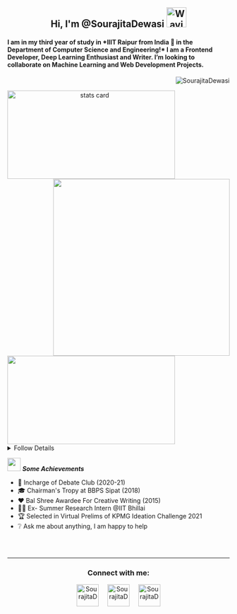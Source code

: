 <h2 align="center"> Hi, I'm @SourajitaDewasi <img src="https://raw.githubusercontent.com/nixin72/nixin72/master/wave.gif" alt="Waving hand animated gif"
         height="45"
         width="45" /></h2>
       
<h4>
I am in my third year of study in *IIIT Raipur from India 📍 in the Department of Computer Science and Engineering!* I am a Frontend Developer, Deep Learning Enthusiast and Writer. I’m looking to collaborate on Machine Learning and Web Development Projects. 
</h4>
<p align="right"> <img src="https://komarev.com/ghpvc/?username=SourajitaDewasi&label=Profile%20views&color=0e75b6&style=flat" alt="SourajitaDewasi" /> </p>
<p>
<a align= "center" href="https://github.com/SourajitaDewasi">
<img alt= "stats card" height="200px" width="380" src="https://github-readme-streak-stats.herokuapp.com/?user=SourajitaDewasi&theme=radical">
<img align="right" height="400" width="400" src="https://data.whicdn.com/images/222319615/original.gif" /> </a>
</p>
<img height="200px" width="380" src="https://github-readme-stats.vercel.app/api?username=SourajitaDewasi&count_private=true&theme=radical&show_icons=true" />

<details>
         <summary> Follow Details </summary>
Follow me on Github: ![GitHub followers](https://img.shields.io/github/followers/SourajitaDewasi?label=Follow&style=social) <br>
Follow me on Twitter: ![Twitter Follow](https://img.shields.io/twitter/follow/SourajitaD?label=Follow&style=social)  
 <img align="right" height = "200px" width="380" src="https://github-readme-stats.vercel.app/api/top-langs?username=SourajitaDewasi&langs_count=5&theme=radical" />        
<h4> Beside's developing stuff, I enjoy listening to music 🎧, watching K-dramas🎭, reading books 📚, and traveling 🚵🏾‍♂️. </h4>
</details>

<img src="https://media.giphy.com/media/ObNTw8Uzwy6KQ/giphy.gif" width="30px">&nbsp;***Some Achievements***
* 💭 Incharge of Debate Club (2020-21) <br>
* 🎓 Chairman's Tropy at BBPS Sipat (2018) <br> 
* ❤️ Bal Shree Awardee For Creative Writing (2015)<br> 
* 👨‍💻 Ex- Summer Research Intern @IIT Bhillai<br> 
* 🏆 Selected in Virtual Prelims of KPMG Ideation Challenge 2021<br> 
* ❔ Ask me about anything, I am happy to help<br> 
</hr>
<br><br>

<hr>
<h3 align="center">Connect with me:</h3>
<p align="center">
<a href="https://twitter.com/SourajitaD" target="blank"><img align="center" src="https://cdn-icons-png.flaticon.com/512/124/124021.png" alt="SourajitaD" height="50" width="50" /></a> &nbsp;&nbsp;&nbsp;
<a href="https://www.linkedin.com/in/sourajita-dewasi-52b3b4193/" target="blank"><img align="center" src="https://cdn-icons-png.flaticon.com/512/174/174857.png" alt="SourajitaD" height="50" width="50" /></a>&nbsp;&nbsp;&nbsp;&nbsp;
<a href="https://www.yourquote.in/sourajita-d-smae/quotes" target="blank"><img align="center" src="https://www.yourquote.in/icon512.png" alt="SourajitaD" height="50" width="50" /></a>
</p>
</hr>

<!---
SourajitaDewasi/SourajitaDewasi is a ✨ special ✨ repository because its `README.md` (this file) appears on your GitHub profile.
You can click the Preview link to take a look at your changes.
--->
